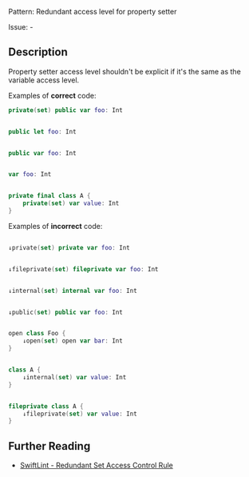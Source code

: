 Pattern: Redundant access level for property setter

Issue: -

## Description

Property setter access level shouldn't be explicit if it's the same as the variable access level.

Examples of **correct** code:
```swift
private(set) public var foo: Int


public let foo: Int


public var foo: Int


var foo: Int


private final class A {
    private(set) var value: Int
}

```
Examples of **incorrect** code:
```swift

↓private(set) private var foo: Int


↓fileprivate(set) fileprivate var foo: Int


↓internal(set) internal var foo: Int


↓public(set) public var foo: Int


open class Foo {
    ↓open(set) open var bar: Int
}


class A {
    ↓internal(set) var value: Int
}


fileprivate class A {
    ↓fileprivate(set) var value: Int
}

```

## Further Reading

* [SwiftLint - Redundant Set Access Control Rule](https://realm.github.io/SwiftLint/redundant_set_access_control_rule.html)